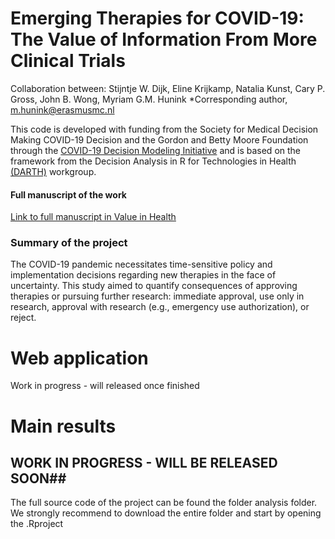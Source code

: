 # Emerging Therapies for COVID-19: The Value of Information From More Clinical Trials
Collaboration between: Stijntje W. Dijk, Eline Krijkamp, Natalia Kunst, Cary P. Gross, John B. Wong, Myriam G.M. Hunink
*Corresponding author, m.hunink@erasmusmc.nl

This code is developed with funding from the Society for Medical Decision Making COVID-19 Decision and the Gordon and Betty Moore Foundation through the [COVID-19 Decision Modeling Initiative](https://smdm.org/news/detail/the-smdm-covid-19-decision-modeling-initiative-leaders-announce-grant-recip) and is based on the framework from the Decision Analysis in R for Technologies in Health [(DARTH)](http://darthworkgroup.com) workgroup.

#### Full manuscript of the work
[Link to full manuscript in Value in Health](https://www.sciencedirect.com/science/article/pii/S1098301522001589)


### Summary of the project
The COVID-19 pandemic necessitates time-sensitive policy and implementation decisions regarding new therapies in the face of uncertainty. This study aimed to quantify consequences of approving therapies or pursuing further research: immediate approval, use only in research, approval with research (e.g., emergency use authorization), or reject.


# Web application

 Work in progress - will released once finished 


# Main results

## WORK IN PROGRESS - WILL BE RELEASED SOON## 
The full source code of the project can be found the folder analysis folder.
We strongly recommend to download the entire folder and start by opening the .Rproject




